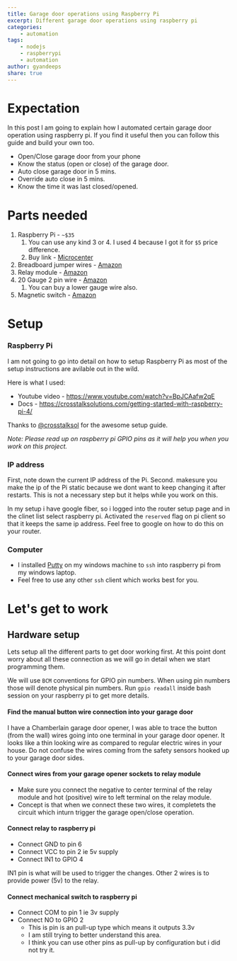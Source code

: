 ```yaml
---
title: Garage door operations using Raspberry Pi
excerpt: Different garage door operations using raspberry pi
categories:
    - automation
tags: 
    - nodejs
    - raspberrypi
    - automation
author: gyandeeps
share: true
---
```


# Expectation

In this post I am going to explain how I automated certain garage door operation using raspberry pi. If you find it useful then you can follow this guide and build your own too.

* Open/Close garage door from your phone
* Know the status (open or close) of the garage door.
* Auto close garage door in 5 mins.
* Override auto close in 5 mins.
* Know the time it was last closed/opened.

# Parts needed

1. Raspberry Pi - `~$35`
   1. You can use any kind 3 or 4. I used 4 because I got it for `$5` price difference.
   2. Buy link - [Microcenter](https://www.microcenter.com/product/608436/raspberry-pi-4-model-b---2gb-ddr4)
2. Breadboard jumper wires - [Amazon](https://www.amazon.com/gp/product/B07GD2BWPY)
3. Relay module - [Amazon](https://www.amazon.com/gp/product/B00E0NTPP4)
4. 20 Gauge 2 pin wire - [Amazon](https://www.amazon.com/gp/product/B07SJ44SN1)
   1. You can buy a lower gauge wire also.
5. Magnetic switch - [Amazon](https://www.amazon.com/gp/product/B07YVG637M)

# Setup

### Raspberry Pi

I am not going to go into detail on how to setup Raspberry Pi as most of the setup instructions are avilable out in the wild.

Here is what I used:

* Youtube video - https://www.youtube.com/watch?v=BpJCAafw2qE
* Docs - https://crosstalksolutions.com/getting-started-with-raspberry-pi-4/

Thanks to [@crosstalksol](https://twitter.com/crosstalksol) for the awesome setup guide.

_Note: Please read up on raspberry pi GPIO pins as it will help you when you work on this project._ 

### IP address

First, note down the current IP address of the Pi. Second. makesure you make the ip of the Pi static because we dont want to keep changing it after restarts. This is not a necessary step but it helps while you work on this.

In my setup i have google fiber, so i logged into the router setup page and in the clinet list select raspberry pi. Activated the `reserved` flag on pi client so that it keeps the same ip address. Feel free to google on how to do this on your router.

### Computer

* I installed [Putty](https://www.chiark.greenend.org.uk/~sgtatham/putty/latest.html) on my windows machine to `ssh` into raspberry pi from my windows laptop.
* Feel free to use any other `ssh` client which works best for you.

# Let's get to work

## Hardware setup

Lets setup all the different parts to get door working first. At this point dont worry about all these connection as we will go in detail when we start programming them.

We will use `BCM` conventions for GPIO pin numbers. When using pin numbers those will denote physical pin numbers. Run `gpio readall` inside bash session on your raspberry pi to get more details.

#### Find the manual button wire connection into your garage door

I have a Chamberlain garage door opener, I was able to trace the button (from the wall) wires going into one terminal in your garage door opener. It looks like a thin looking wire as compared to regular electric wires in your house. Do not confuse the wires coming from the safety sensors hooked up to your garage door sides.

#### Connect wires from your garage opener sockets to relay module

* Make sure you connect the negative to center terminal of the relay module and hot (positive) wire to left terminal on the relay module.
* Concept is that when we connect these two wires, it completets the circuit which inturn trigger the garage open/close operation.

#### Connect relay to raspberry pi

* Connect GND to pin 6
* Connect VCC to pin 2 ie 5v supply
* Connect IN1 to GPIO 4

IN1 pin is what will be used to trigger the changes. Other 2 wires is to provide power (5v) to the relay.

#### Connect mechanical switch to raspberry pi

* Connect COM to pin 1 ie 3v supply
* Connect NO to GPIO 2
  * This is pin is an pull-up type which means it outputs 3.3v
  * I am still trying to better understand this area.
  * I think you can use other pins as pull-up by configuration but i did not try it.




